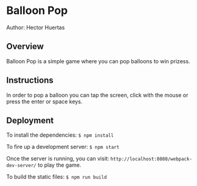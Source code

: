 # Balloon Pop
Author: Hector Huertas

## Overview
Balloon Pop is a simple game where you can pop balloons to win prizess.

## Instructions
In order to pop a balloon you can tap the screen, click with the mouse or press the enter or space keys.

## Deployment
To install the dependencies: `$ npm install `

To fire up a development server: `$ npm start`

Once the server is running, you can visit: `http://localhost:8080/webpack-dev-server/` to play the game.

To build the static files: `$ npm run build `

